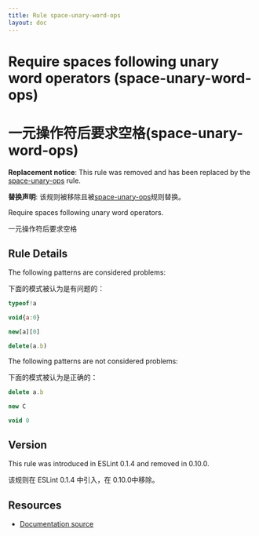 ```yaml
---
title: Rule space-unary-word-ops
layout: doc
---
```

<!-- Note: No pull requests accepted for this file. See README.md in the root directory for details. -->
# Require spaces following unary word operators (space-unary-word-ops)

# 一元操作符后要求空格(space-unary-word-ops)

**Replacement notice**: This rule was removed and has been replaced by the [space-unary-ops](space-unary-ops) rule.

**替换声明**: 该规则被移除且被[space-unary-ops](space-unary-ops)规则替换。

Require spaces following unary word operators.

一元操作符后要求空格

## Rule Details

The following patterns are considered problems:

下面的模式被认为是有问题的：

```js
typeof!a
```

```js
void{a:0}
```

```js
new[a][0]
```

```js
delete(a.b)
```

The following patterns are not considered problems:

下面的模式被认为是正确的：

```js
delete a.b
```

```js
new C
```

```js
void 0
```

## Version

This rule was introduced in ESLint 0.1.4 and removed in 0.10.0.

该规则在 ESLint 0.1.4 中引入，在 0.10.0中移除。

## Resources

* [Documentation source](https://github.com/eslint/eslint/tree/master/docs/rules/space-unary-word-ops.md)
